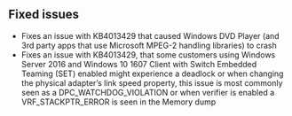 ## Fixed issues
- Fixes an issue with KB4013429 that caused Windows DVD Player (and 3rd party apps that use Microsoft MPEG-2 handling libraries) to crash
- Fixes an issue with KB4013429, that some customers using Windows Server 2016 and Windows 10 1607 Client with Switch Embedded Teaming (SET) enabled might experience a deadlock or when changing the physical adapter’s link speed property, this issue is most commonly seen as a DPC_WATCHDOG_VIOLATION or when verifier is enabled a VRF_STACKPTR_ERROR is seen in the Memory dump